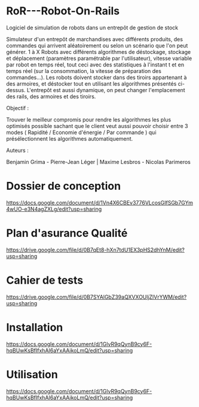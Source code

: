 RoR---Robot-On-Rails
====================

Logiciel de simulation de robots dans un entrepôt de gestion de stock

Simulateur d'un entrepôt de marchandises avec différents produits, des commandes qui arrivent aléatoirement ou selon un scénario que l'on peut générer. 1 à X Robots avec différents algorithmes de déstockage, stockage et déplacement (paramètres paramétrable par l'utilisateur), vitesse variable par robot en temps réel, tout ceci avec des statistiques à l'instant t et en temps réel (sur la consommation, la vitesse de préparation des commandes...). Les robots doivent stocker dans des tiroirs appartenant à des armoires, et déstocker tout en utilisant les algorithmes présentés ci-dessus.
L'entrepôt est aussi dynamique, on peut changer l'emplacement des rails, des armoires et des tiroirs.

Objectif : 

Trouver le meilleur compromis pour rendre les algorithmes les plus optimisés possible sachant que le client veut aussi pouvoir choisir entre 3 modes ( Rapidité / Economie d'énergie / Par commande ) qui présélectionnent les algorithmes automatiquement.

Auteurs :

Benjamin Grima - Pierre-Jean Léger |
Maxime Lesbros - Nicolas Parimeros

Dossier de conception
=====================

https://docs.google.com/document/d/1Vn4X6CBEv3776VLcosGIfSGb7GYm4wUO-e3N4agZXLg/edit?usp=sharing

Plan d'asurance Qualité
=======================

https://drive.google.com/file/d/0B7qEt8-hXn7tdU1EX3pHS2dhYnM/edit?usp=sharing

Cahier de tests
===============

https://drive.google.com/file/d/0B7SYAlGbZ39aQXVXOUljZlVrYWM/edit?usp=sharing

Installation
============

https://docs.google.com/document/d/1GlvR9qQynB9cy6F-hqBUwKsBfIfxhAI6aYxAAikoLmQ/edit?usp=sharing

Utilisation
===========

https://docs.google.com/document/d/1GlvR9qQynB9cy6F-hqBUwKsBfIfxhAI6aYxAAikoLmQ/edit?usp=sharing
